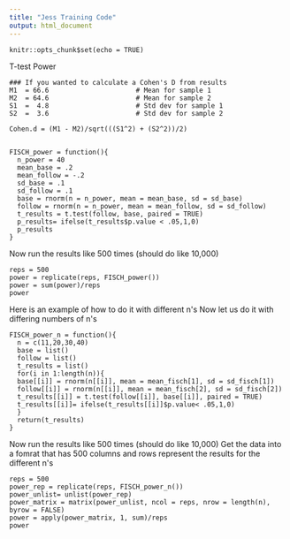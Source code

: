 ```yaml
---
title: "Jess Training Code"
output: html_document
---
```


```{r setup, include=FALSE}
knitr::opts_chunk$set(echo = TRUE)
```
T-test Power
```{r}
### If you wanted to calculate a Cohen's D from results
M1  = 66.6                      # Mean for sample 1
M2  = 64.6                      # Mean for sample 2
S1  =  4.8                      # Std dev for sample 1
S2  =  3.6                      # Std dev for sample 2

Cohen.d = (M1 - M2)/sqrt(((S1^2) + (S2^2))/2)


FISCH_power = function(){
  n_power = 40
  mean_base = .2
  mean_follow = -.2
  sd_base = .1
  sd_follow = .1
  base = rnorm(n = n_power, mean = mean_base, sd = sd_base)
  follow = rnorm(n = n_power, mean = mean_follow, sd = sd_follow)
  t_results = t.test(follow, base, paired = TRUE)
  p_results= ifelse(t_results$p.value < .05,1,0)
  p_results
}
```
Now run the results like 500 times (should do like 10,000)
```{r}
reps = 500
power = replicate(reps, FISCH_power())
power = sum(power)/reps
power
```
Here is an example of how to do it with different n's
Now let us do it with differing numbers of n's
```{r}
FISCH_power_n = function(){
  n = c(11,20,30,40)
  base = list()
  follow = list()
  t_results = list()
  for(i in 1:length(n)){
  base[[i]] = rnorm(n[[i]], mean = mean_fisch[1], sd = sd_fisch[1])
  follow[[i]] = rnorm(n[[i]], mean = mean_fisch[2], sd = sd_fisch[2])
  t_results[[i]] = t.test(follow[[i]], base[[i]], paired = TRUE)
  t_results[[i]]= ifelse(t_results[[i]]$p.value< .05,1,0)
  }
  return(t_results)
}
```
Now run the results like 500 times (should do like 10,000) Get the data into a fomrat that has 500 columns and rows represent the results for the different n's
```{r}
reps = 500
power_rep = replicate(reps, FISCH_power_n())
power_unlist= unlist(power_rep)
power_matrix = matrix(power_unlist, ncol = reps, nrow = length(n), byrow = FALSE)
power = apply(power_matrix, 1, sum)/reps
power
```




